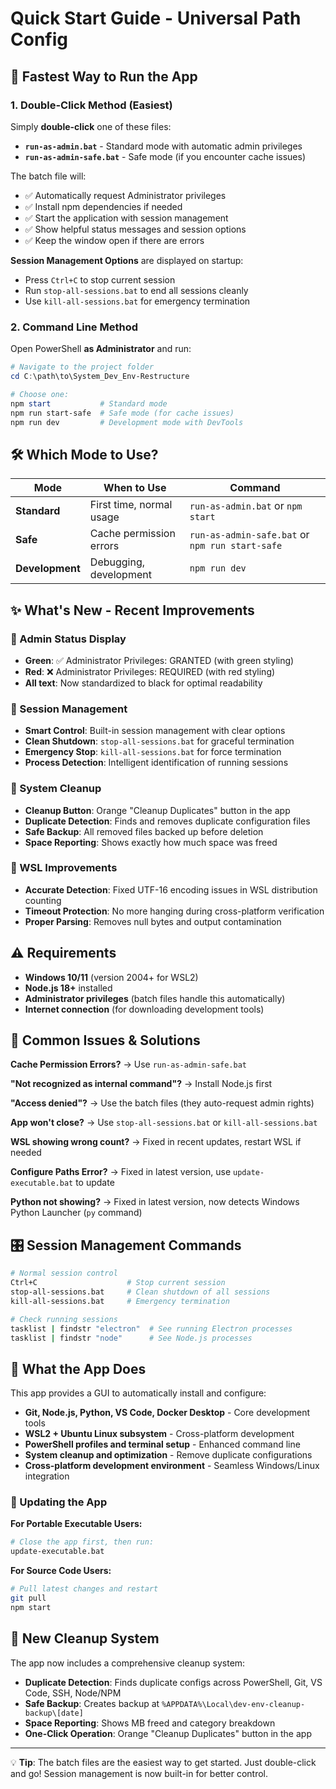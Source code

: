 # Quick Start Guide - Universal Path Config

## 🚀 Fastest Way to Run the App

### 1. Double-Click Method (Easiest)

Simply **double-click** one of these files:

- **`run-as-admin.bat`** - Standard mode with automatic admin privileges
- **`run-as-admin-safe.bat`** - Safe mode (if you encounter cache issues)

The batch file will:
- ✅ Automatically request Administrator privileges
- ✅ Install npm dependencies if needed 
- ✅ Start the application with session management
- ✅ Show helpful status messages and session options
- ✅ Keep the window open if there are errors

**Session Management Options** are displayed on startup:
- Press `Ctrl+C` to stop current session
- Run `stop-all-sessions.bat` to end all sessions cleanly
- Use `kill-all-sessions.bat` for emergency termination

### 2. Command Line Method

Open PowerShell **as Administrator** and run:

```powershell
# Navigate to the project folder
cd C:\path\to\System_Dev_Env-Restructure

# Choose one:
npm start           # Standard mode
npm run start-safe  # Safe mode (for cache issues)
npm run dev         # Development mode with DevTools
```

## 🛠️ Which Mode to Use?

| Mode | When to Use | Command |
|------|-------------|---------|
| **Standard** | First time, normal usage | `run-as-admin.bat` or `npm start` |
| **Safe** | Cache permission errors | `run-as-admin-safe.bat` or `npm run start-safe` |
| **Development** | Debugging, development | `npm run dev` |

## ✨ What's New - Recent Improvements

### 🎨 Admin Status Display
- **Green**: ✅ Administrator Privileges: GRANTED (with green styling)
- **Red**: ❌ Administrator Privileges: REQUIRED (with red styling)
- **All text**: Now standardized to black for optimal readability

### 🔧 Session Management
- **Smart Control**: Built-in session management with clear options
- **Clean Shutdown**: `stop-all-sessions.bat` for graceful termination
- **Emergency Stop**: `kill-all-sessions.bat` for force termination
- **Process Detection**: Intelligent identification of running sessions

### 🧹 System Cleanup
- **Cleanup Button**: Orange "Cleanup Duplicates" button in the app
- **Duplicate Detection**: Finds and removes duplicate configuration files
- **Safe Backup**: All removed files backed up before deletion
- **Space Reporting**: Shows exactly how much space was freed

### 🐧 WSL Improvements
- **Accurate Detection**: Fixed UTF-16 encoding issues in WSL distribution counting
- **Timeout Protection**: No more hanging during cross-platform verification
- **Proper Parsing**: Removes null bytes and output contamination

## ⚠️ Requirements

- **Windows 10/11** (version 2004+ for WSL2)
- **Node.js 18+** installed
- **Administrator privileges** (batch files handle this automatically)
- **Internet connection** (for downloading development tools)

## 🔧 Common Issues & Solutions

**Cache Permission Errors?** → Use `run-as-admin-safe.bat`

**"Not recognized as internal command"?** → Install Node.js first

**"Access denied"?** → Use the batch files (they auto-request admin rights)

**App won't close?** → Use `stop-all-sessions.bat` or `kill-all-sessions.bat`

**WSL showing wrong count?** → Fixed in recent updates, restart WSL if needed

**Configure Paths Error?** → Fixed in latest version, use `update-executable.bat` to update

**Python not showing?** → Fixed in latest version, now detects Windows Python Launcher (`py` command)

## 🎛️ Session Management Commands

```bash
# Normal session control
Ctrl+C                    # Stop current session
stop-all-sessions.bat     # Clean shutdown of all sessions
kill-all-sessions.bat     # Emergency termination

# Check running sessions
tasklist | findstr "electron"  # See running Electron processes
tasklist | findstr "node"      # See Node.js processes
```

## 📱 What the App Does

This app provides a GUI to automatically install and configure:
- **Git, Node.js, Python, VS Code, Docker Desktop** - Core development tools
- **WSL2 + Ubuntu Linux subsystem** - Cross-platform development  
- **PowerShell profiles and terminal setup** - Enhanced command line
- **System cleanup and optimization** - Remove duplicate configurations
- **Cross-platform development environment** - Seamless Windows/Linux integration

### 🔄 Updating the App

**For Portable Executable Users:**
```bash
# Close the app first, then run:
update-executable.bat
```

**For Source Code Users:**
```bash
# Pull latest changes and restart
git pull
npm start
```

## 🧹 New Cleanup System

The app now includes a comprehensive cleanup system:
- **Duplicate Detection**: Finds duplicate configs across PowerShell, Git, VS Code, SSH, Node/NPM
- **Safe Backup**: Creates backup at `%APPDATA%\Local\dev-env-cleanup-backup\[date]`
- **Space Reporting**: Shows MB freed and category breakdown
- **One-Click Operation**: Orange "Cleanup Duplicates" button in the app

---

💡 **Tip**: The batch files are the easiest way to get started. Just double-click and go! Session management is now built-in for better control. 